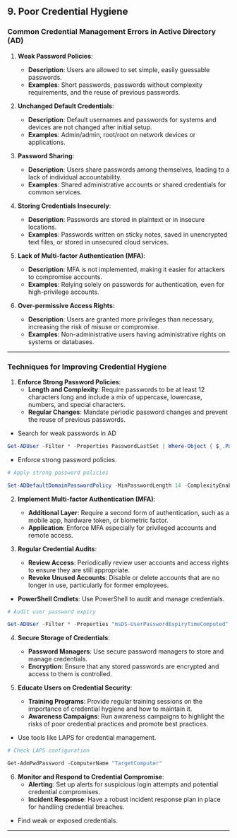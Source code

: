 ## 9. **Poor Credential Hygiene**

### **Common Credential Management Errors in Active Directory (AD)**

1. **Weak Password Policies**:
   - **Description**: Users are allowed to set simple, easily guessable passwords.
   - **Examples**: Short passwords, passwords without complexity requirements, and the reuse of previous passwords.

2. **Unchanged Default Credentials**:
   - **Description**: Default usernames and passwords for systems and devices are not changed after initial setup.
   - **Examples**: Admin/admin, root/root on network devices or applications.

3. **Password Sharing**:
   - **Description**: Users share passwords among themselves, leading to a lack of individual accountability.
   - **Examples**: Shared administrative accounts or shared credentials for common services.

4. **Storing Credentials Insecurely**:
   - **Description**: Passwords are stored in plaintext or in insecure locations.
   - **Examples**: Passwords written on sticky notes, saved in unencrypted text files, or stored in unsecured cloud services.

5. **Lack of Multi-factor Authentication (MFA)**:
   - **Description**: MFA is not implemented, making it easier for attackers to compromise accounts.
   - **Examples**: Relying solely on passwords for authentication, even for high-privilege accounts.

6. **Over-permissive Access Rights**:
   - **Description**: Users are granted more privileges than necessary, increasing the risk of misuse or compromise.
   - **Examples**: Non-administrative users having administrative rights on systems or databases.

---

### Techniques for Improving Credential Hygiene

1. **Enforce Strong Password Policies**:
   - **Length and Complexity**: Require passwords to be at least 12 characters long and include a mix of uppercase, lowercase, numbers, and special characters.
   - **Regular Changes**: Mandate periodic password changes and prevent the reuse of previous passwords.
- Search for weak passwords in AD
```powershell
Get-ADUser -Filter * -Properties PasswordLastSet | Where-Object { $_.PasswordLastSet -lt (Get-Date).AddDays(-90) }
```
- Enforce strong password policies.

```powershell
# Apply strong password policies

Set-ADDefaultDomainPasswordPolicy -MinPasswordLength 14 -ComplexityEnabled $true
```


2. **Implement Multi-factor Authentication (MFA)**:
   - **Additional Layer**: Require a second form of authentication, such as a mobile app, hardware token, or biometric factor.
   - **Application**: Enforce MFA especially for privileged accounts and remote access.

3. **Regular Credential Audits**:
   - **Review Access**: Periodically review user accounts and access rights to ensure they are still appropriate.
   - **Revoke Unused Accounts**: Disable or delete accounts that are no longer in use, particularly for former employees.
  
- **PowerShell Cmdlets**: Use PowerShell to audit and manage credentials.
```powershell
# Audit user password expiry

Get-ADUser -Filter * -Properties "msDS-UserPasswordExpiryTimeComputed" | Select-Object Name, @{Name="PasswordExpiryDate";Expression={[datetime]::FromFileTime($_."msDS-UserPasswordExpiryTimeComputed")}}
```
     
4. **Secure Storage of Credentials**:
   - **Password Managers**: Use secure password managers to store and manage credentials.
   - **Encryption**: Ensure that any stored passwords are encrypted and access to them is controlled.

5. **Educate Users on Credential Security**:
   - **Training Programs**: Provide regular training sessions on the importance of credential hygiene and how to maintain it.
   - **Awareness Campaigns**: Run awareness campaigns to highlight the risks of poor credential practices and promote best practices.
- Use tools like LAPS for credential management.
```powershell
# Check LAPS configuration

Get-AdmPwdPassword -ComputerName "TargetComputer"
```
  


6. **Monitor and Respond to Credential Compromise**:
   - **Alerting**: Set up alerts for suspicious login attempts and potential credential compromises.
   - **Incident Response**: Have a robust incident response plan in place for handling credential breaches.

- Find weak or exposed credentials.
--- 
